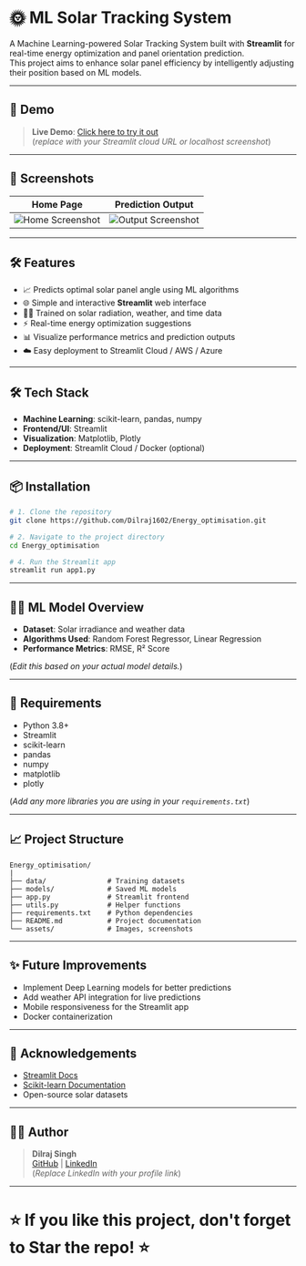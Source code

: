 # 🌞 ML Solar Tracking System

A Machine Learning-powered Solar Tracking System built with **Streamlit** for real-time energy optimization and panel orientation prediction.  
This project aims to enhance solar panel efficiency by intelligently adjusting their position based on ML models.

---

## 🚀 Demo

> **Live Demo**: [Click here to try it out](https://your-streamlit-app-link)  
(*replace with your Streamlit cloud URL or localhost screenshot*)

---

## 📸 Screenshots

| Home Page | Prediction Output |
|:---------:|:------------------:|
| ![Home Screenshot](https://drive.google.com/uc?export=view&id=1nOcKUf7IjeE1OjWX6hwEjRvJmvX3HtMr) | ![Output Screenshot](https://drive.google.com/uc?export=view&id=1nOcKUf7IjeE1OjWX6hwEjRvJmvX3HtMr) |


---

## 🛠️ Features

- 📈 Predicts optimal solar panel angle using ML algorithms
- 🌐 Simple and interactive **Streamlit** web interface
- 🧑‍🧬 Trained on solar radiation, weather, and time data
- ⚡ Real-time energy optimization suggestions
- 📊 Visualize performance metrics and prediction outputs
- ☁️ Easy deployment to Streamlit Cloud / AWS / Azure

---

## 🛠️ Tech Stack

- **Machine Learning**: scikit-learn, pandas, numpy
- **Frontend/UI**: Streamlit
- **Visualization**: Matplotlib, Plotly
- **Deployment**: Streamlit Cloud / Docker (optional)

---

## 📦 Installation

```bash
# 1. Clone the repository
git clone https://github.com/Dilraj1602/Energy_optimisation.git

# 2. Navigate to the project directory
cd Energy_optimisation

# 4. Run the Streamlit app
streamlit run app1.py
```

---

## 🧑‍🧬 ML Model Overview

- **Dataset**: Solar irradiance and weather data
- **Algorithms Used**: Random Forest Regressor, Linear Regression
- **Performance Metrics**: RMSE, R² Score

(*Edit this based on your actual model details.*)

---

## 📄 Requirements

- Python 3.8+
- Streamlit
- scikit-learn
- pandas
- numpy
- matplotlib
- plotly

(*Add any more libraries you are using in your `requirements.txt`*)

---

## 📈 Project Structure

```
Energy_optimisation/
|
├── data/               # Training datasets
├── models/             # Saved ML models
├── app.py              # Streamlit frontend
├── utils.py            # Helper functions
├── requirements.txt    # Python dependencies
├── README.md           # Project documentation
└── assets/             # Images, screenshots
```

---

## ✨ Future Improvements

- Implement Deep Learning models for better predictions
- Add weather API integration for live predictions
- Mobile responsiveness for the Streamlit app
- Docker containerization

---

## 🙌 Acknowledgements

- [Streamlit Docs](https://docs.streamlit.io/)
- [Scikit-learn Documentation](https://scikit-learn.org/stable/)
- Open-source solar datasets

---

## 🧑‍💻 Author

> **Dilraj Singh**  
> [GitHub](https://github.com/Dilraj1602) | [LinkedIn](https://www.linkedin.com/in/dil-raj-503b44266/)  
(*Replace LinkedIn with your profile link*)

---

# ⭐ If you like this project, don't forget to **Star** the repo! ⭐

